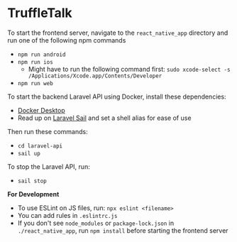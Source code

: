 # TruffleTalk

To start the frontend server, navigate to the `react_native_app` directory and run one of the following npm commands
- `npm run android`
- `npm run ios`
  - Might have to run the following command first: `sudo xcode-select -s /Applications/Xcode.app/Contents/Developer`
- `npm run web`

To start the backend Laravel API using Docker, install these dependencies:
- [Docker Desktop](https://www.docker.com/products/docker-desktop/)
- Read up on [Laravel Sail](https://laravel.com/docs/10.x/sail) and set a shell alias for ease of use

Then run these commands:
- `cd laravel-api`
- `sail up`

To stop the Laravel API, run:
- `sail stop`

**For Development**
- To use ESLint on JS files, run: `npx eslint <filename>`
- You can add rules in `.eslintrc.js`
- If you don't see `node_modules` or `package-lock.json` in `./react_native_app`, run `npm install` before starting the frontend server
